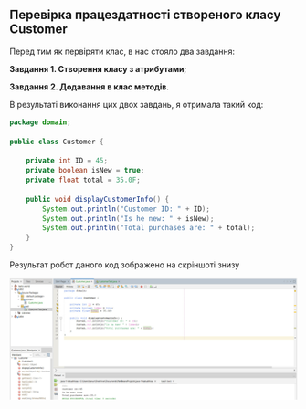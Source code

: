 ## Перевірка працездатності створеного класу Customer

Перед тим як первіряти клас, в нас стояло два завдання:

**Завдання 1. Створення класу з атрибутами**;

**Завдання 2. Додавання в клас методів**. 

В результаті виконання цих двох завдань, я отримала такий код:
``` java
package domain;

public class Customer {

    private int ID = 45;
    private boolean isNew = true;
    private float total = 35.0F;

    public void displayCustomerInfo() {
        System.out.println("Customer ID: " + ID);
        System.out.println("Is he new: " + isNew);
        System.out.println("Total purchases are: " + total);
    }
}
```

Результат робот даного код зображено на скріншоті знизу

![alt-текст](https://github.com/ppc-ntu-khpi/java-1-katushhiaa/blob/main/Solution/done.jpg "Done")

